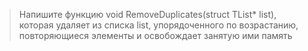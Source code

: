 >Напишите функцию void RemoveDuplicates(struct TList* list), которая удаляет из списка list, упорядоченного по возрастанию, повторяющиеся элементы и освобождает занятую ими память
